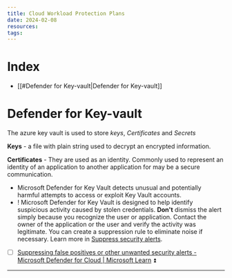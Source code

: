 ```yaml
---
title: Cloud Workload Protection Plans
date: 2024-02-08
resources: 
tags:
---
```


# Index

- [[#Defender for Key-vault|Defender for Key-vault]]

# Defender for Key-vault

The azure key vault is used to store *keys*, *Certificates* and *Secrets*

**Keys** - a file with plain string used to decrypt an encrypted information.

**Certificates** - They are used as an identity. Commonly used to represent an identity of an application to another application for may be a secure communication.

- Microsoft Defender for Key Vault detects unusual and potentially harmful attempts to access or exploit Key Vault accounts.
- ! Microsoft Defender for Key Vault is designed to help identify suspicious activity caused by stolen credentials. **Don't** dismiss the alert simply because you recognize the user or application. Contact the owner of the application or the user and verify the activity was legitimate. You can create a suppression rule to eliminate noise if necessary. Learn more in [Suppress security alerts](https://learn.microsoft.com/en-us/azure/defender-for-cloud/alerts-suppression-rules).

- [ ] [Suppressing false positives or other unwanted security alerts - Microsoft Defender for Cloud | Microsoft Learn](https://learn.microsoft.com/en-us/azure/defender-for-cloud/alerts-suppression-rules) ⏫

---